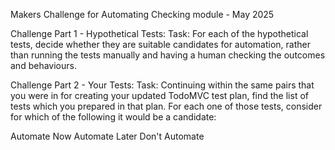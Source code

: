 Makers Challenge for Automating Checking module - May 2025

Challenge Part 1 - Hypothetical Tests:
Task:
For each of the hypothetical tests, decide whether they are suitable candidates for automation, rather than running the tests manually and having a human checking the outcomes and behaviours.

Challenge Part 2 - Your Tests:
Task:
Continuing within the same pairs that you were in for creating your updated TodoMVC test plan, find the list of tests which you prepared in that plan.
For each one of those tests, consider for which of the following it would be a candidate:

Automate Now
Automate Later
Don't Automate

